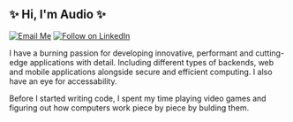 ## ✨ Hi, I'm Audio ✨

[![Email Me](https://img.shields.io/badge/Email-audiovisuaali@jaudiovisuaali.net-BB001B.svg)](mailto:audiovisuaali@audiovisuaali.net)
[![Follow on LinkedIn](https://img.shields.io/badge/Follow-LinkedIn-2867B2.svg)](https://linkedin.com/in/audiovisuaali)


I have a burning passion for developing innovative, performant and cutting-edge applications with detail. Including different types of backends, web and mobile applications alongside secure and efficient computing. I also have an eye for accessability.

Before I started writing code, I spent my time playing video games and figuring out how computers work piece by piece by bulding them.
